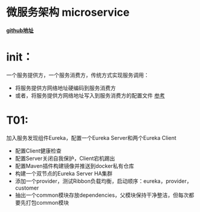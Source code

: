 # 微服务架构 microservice
**[github地址](https://github.com/JesseyGone/microservice)**

# init：
一个服务提供方，一个服务消费方，传统方式实现服务调用：
- 将服务提供方网络地址硬编码到服务消费方
- 或者，将服务提供方网络地址写入到服务消费方的配置文件
[参考](https://github.com/JesseyGone/microservice/blob/master/consumeruser/src/main/java/ind/lgh/consumeruser/controller/MovieController.java)

# T01: 
加入服务发现组件Eureka，配置一个Eureka Server和两个Eureka Client
- 配置Client健康检查
- 配置Server关闭自我保护，Client宕机踢出
- 配置Maven插件构建镜像并推送到docker私有仓库
- 构建一个双节点的Eureka Server HA集群
- 添加一个provider，测试Ribbon负载均衡，启动顺序：eureka，provider，customer
- 抽出一个common模块存放dependencies，父模块保持干净整洁，但每次都要先打包common模块